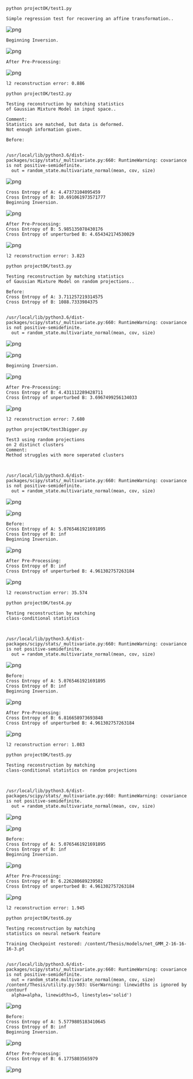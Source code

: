 ```
python projectOK/test1.py
```

    Simple regression test for recovering an affine transformation..
    



![png](https://raw.githubusercontent.com/willisk/Thesis/master/figures/README/README_9_1.png)


    Beginning Inversion.





    



![png](https://raw.githubusercontent.com/willisk/Thesis/master/figures/README/README_9_5.png)


    After Pre-Processing:



![png](https://raw.githubusercontent.com/willisk/Thesis/master/figures/README/README_9_7.png)


    l2 reconstruction error: 0.886



```
python projectOK/test2.py
```

    Testing reconstruction by matching statistics
    of Gaussian Mixture Model in input space..
    
    Comment:
    Statistics are matched, but data is deformed.
    Not enough information given.
    
    Before:


    /usr/local/lib/python3.6/dist-packages/scipy/stats/_multivariate.py:660: RuntimeWarning: covariance is not positive-semidefinite.
      out = random_state.multivariate_normal(mean, cov, size)



![png](https://raw.githubusercontent.com/willisk/Thesis/master/figures/README/README_10_2.png)


    Cross Entropy of A: 4.47373104095459
    Cross Entropy of B: 10.691061973571777
    Beginning Inversion.





    



![png](https://raw.githubusercontent.com/willisk/Thesis/master/figures/README/README_10_6.png)


    After Pre-Processing:
    Cross Entropy of B: 5.985135078430176
    Cross Entropy of unperturbed B: 4.654342174530029



![png](https://raw.githubusercontent.com/willisk/Thesis/master/figures/README/README_10_8.png)


    l2 reconstruction error: 3.823



```
python projectOK/test3.py
```

    Testing reconstruction by matching statistics
    of Gaussian Mixture Model on random projections..
    
    Before:
    Cross Entropy of A: 3.711257219314575
    Cross Entropy of B: 1088.7333984375


    /usr/local/lib/python3.6/dist-packages/scipy/stats/_multivariate.py:660: RuntimeWarning: covariance is not positive-semidefinite.
      out = random_state.multivariate_normal(mean, cov, size)



![png](https://raw.githubusercontent.com/willisk/Thesis/master/figures/README/README_11_2.png)



![png](https://raw.githubusercontent.com/willisk/Thesis/master/figures/README/README_11_3.png)


    Beginning Inversion.





    



![png](https://raw.githubusercontent.com/willisk/Thesis/master/figures/README/README_11_7.png)


    After Pre-Processing:
    Cross Entropy of B: 4.431112289428711
    Cross Entropy of unperturbed B: 3.6967499256134033



![png](https://raw.githubusercontent.com/willisk/Thesis/master/figures/README/README_11_9.png)


    l2 reconstruction error: 7.680



```
python projectOK/test3bigger.py
```

    Test3 using random projections
    on 2 distinct clusters
    Comment:
    Method struggles with more seperated clusters
    


    /usr/local/lib/python3.6/dist-packages/scipy/stats/_multivariate.py:660: RuntimeWarning: covariance is not positive-semidefinite.
      out = random_state.multivariate_normal(mean, cov, size)



![png](https://raw.githubusercontent.com/willisk/Thesis/master/figures/README/README_12_2.png)



![png](https://raw.githubusercontent.com/willisk/Thesis/master/figures/README/README_12_3.png)


    Before:
    Cross Entropy of A: 5.0765461921691895
    Cross Entropy of B: inf
    Beginning Inversion.





    



![png](https://raw.githubusercontent.com/willisk/Thesis/master/figures/README/README_12_7.png)


    After Pre-Processing:
    Cross Entropy of B: inf
    Cross Entropy of unperturbed B: 4.961302757263184



![png](https://raw.githubusercontent.com/willisk/Thesis/master/figures/README/README_12_9.png)


    l2 reconstruction error: 35.574



```
python projectOK/test4.py
```

    Testing reconstruction by matching
    class-conditional statistics
    


    /usr/local/lib/python3.6/dist-packages/scipy/stats/_multivariate.py:660: RuntimeWarning: covariance is not positive-semidefinite.
      out = random_state.multivariate_normal(mean, cov, size)



![png](https://raw.githubusercontent.com/willisk/Thesis/master/figures/README/README_13_2.png)


    Before:
    Cross Entropy of A: 5.0765461921691895
    Cross Entropy of B: inf
    Beginning Inversion.





    



![png](https://raw.githubusercontent.com/willisk/Thesis/master/figures/README/README_13_6.png)


    After Pre-Processing:
    Cross Entropy of B: 6.816658973693848
    Cross Entropy of unperturbed B: 4.961302757263184



![png](https://raw.githubusercontent.com/willisk/Thesis/master/figures/README/README_13_8.png)


    l2 reconstruction error: 1.083



```
python projectOK/test5.py
```

    Testing reconstruction by matching
    class-conditional statistics on random projections
    


    /usr/local/lib/python3.6/dist-packages/scipy/stats/_multivariate.py:660: RuntimeWarning: covariance is not positive-semidefinite.
      out = random_state.multivariate_normal(mean, cov, size)



![png](https://raw.githubusercontent.com/willisk/Thesis/master/figures/README/README_14_2.png)



![png](https://raw.githubusercontent.com/willisk/Thesis/master/figures/README/README_14_3.png)


    Before:
    Cross Entropy of A: 5.0765461921691895
    Cross Entropy of B: inf
    Beginning Inversion.





    



![png](https://raw.githubusercontent.com/willisk/Thesis/master/figures/README/README_14_7.png)


    After Pre-Processing:
    Cross Entropy of B: 6.226280689239502
    Cross Entropy of unperturbed B: 4.961302757263184



![png](https://raw.githubusercontent.com/willisk/Thesis/master/figures/README/README_14_9.png)


    l2 reconstruction error: 1.945



```
python projectOK/test6.py
```

    Testing reconstruction by matching
    statistics on neural network feature
    
    Training Checkpoint restored: /content/Thesis/models/net_GMM_2-16-16-16-3.pt


    /usr/local/lib/python3.6/dist-packages/scipy/stats/_multivariate.py:660: RuntimeWarning: covariance is not positive-semidefinite.
      out = random_state.multivariate_normal(mean, cov, size)
    /content/Thesis/utility.py:503: UserWarning: linewidths is ignored by contourf
      alpha=alpha, linewidths=5, linestyles='solid')



![png](https://raw.githubusercontent.com/willisk/Thesis/master/figures/README/README_15_2.png)


    Before:
    Cross Entropy of A: 5.5779805183410645
    Cross Entropy of B: inf
    Beginning Inversion.





    



![png](https://raw.githubusercontent.com/willisk/Thesis/master/figures/README/README_15_6.png)


    After Pre-Processing:
    Cross Entropy of B: 6.1775803565979



![png](https://raw.githubusercontent.com/willisk/Thesis/master/figures/README/README_15_8.png)

